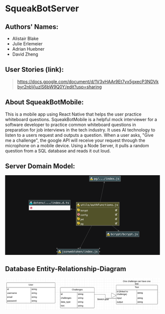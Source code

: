 # SqueakBotServer

## Authors' Names:
- Alistair Blake 
- Julie Erlemeier
- Adrian Huebner
- David Zheng 

## User Stories (link):
> https://docs.google.com/document/d/1V3vHAAr9Et7yx5gxecP3NDVkbyr2nbVjuzlS6bW9Q0Y/edit?usp=sharing

## About SqueakBotMobile:
This is a mobile app using React Native that helps the user practice whiteboard questions. 
SqueakBotMobile is a helpful mock interviewer for a software developer to practice common whiteboard questions in 
preparation for job interviews in the tech industry. It uses AI technology to listen to a users request and outputs a 
question. When a user asks, "Give me a challenge", the google API will receive your request through the microphone on a 
mobile device. Using a Node Server, it pulls a random question from a SQL database and reads it out loud.

## Server Domain Model:
![](./assets/serverdomanin.png)

## Database Entity-Relationship-Diagram
![](./assets/DBForSqueakBot.png)